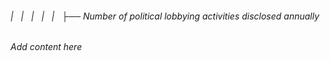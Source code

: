 ###### |   |   |   |   |   ├── Number of political lobbying activities disclosed annually

*Add content here*